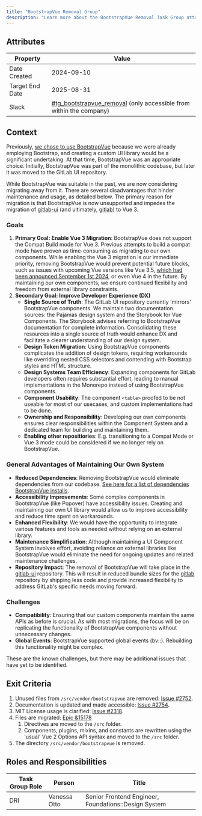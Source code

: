 ```yaml
---
title: "BootstrapVue Removal Group"
description: "Learn more about the BootstrapVue Removal Task Group attributes, goals, roles and responsibilities."
---
```


## Attributes

| Property        | Value                                                                                                                                   |
| --------------- | --------------------------------------------------------------------------------------------------------------------------------------- |
| Date Created    | 2024-09-10                                                                                                                              |
| Target End Date | 2025-08-31                                                                                                                              |
| Slack           | [#tg_bootstrapvue_removal](https://gitlab.enterprise.slack.com/archives/C07LB4P1FST) (only accessible from within the company)                  |

## Context

Previously, [we chose to use BootstrapVue](https://gitlab.com/groups/gitlab-org/frontend/-/epics/1) because we were already employing Bootstrap, and creating a custom UI library would be a significant undertaking. At that time, BootstrapVue was an appropriate choice. Initially, BootstrapVue was part of the monolithic codebase, but later it was moved to the GitLab UI repository.

While BootstrapVue was suitable in the past, we are now considering migrating away from it. There are several disadvantages that hinder maintenance and usage, as detailed below. The primary reason for migration is that BootstrapVue is now unsupported and impedes the migration of [gitlab-ui](https://gitlab.com/gitlab-org/gitlab-ui) (and ultimately, [gitlab](https://gitlab.com/gitlab-org/gitlab/)) to Vue 3.

### Goals

1. **Primary Goal: Enable Vue 3 Migration**: BootstrapVue does not support the Compat Build mode for Vue 3. Previous attempts to build a compat mode have proven as time-consuming as migrating to our own components. While enabling the Vue 3 migration is our immediate priority, removing BootstrapVue would prevent potential future blocks, such as issues with upcoming Vue versions like Vue 3.5, [which had been announced September 1st 2024](https://blog.vuejs.org/posts/vue-3-5), or even Vue 4 in the future. By maintaining our own components, we ensure continued flexibility and freedom from external library constraints.
2. **Secondary Goal: Improve Developer Experience (DX)**
   - **Single Source of Truth**: The GitLab UI repository currently 'mirrors' BootstrapVue components. We maintain two documentation sources: the Pajamas design system and the Storybook for Vue Components. The Storybook advises referring to BootstrapVue documentation for complete information. Consolidating these resources into a single source of truth would enhance DX and facilitate a clearer understanding of our design system.
   - **Design Token Migration**: Using BootstrapVue components complicates the addition of design tokens, requiring workarounds like overriding nested CSS selectors and contending with Bootstrap styles and HTML structure.
   - **Design Systems Team Efficiency**: Expanding components for GitLab developers often requires substantial effort, leading to manual implementations in the Monorepo instead of using BootstrapVue components.
   - **Component Usability**: The component `<table>` proofed to be not useable for most of our usecases, and custom implementations had to be done.
   - **Ownership and Responsibility**: Developing our own components ensures clear responsibilities within the Component System and a dedicated team for building and maintaining them.
   - **Enabling other repositiories**: E.g. transitioning to a Compat Mode or Vue 3 mode could be considered if we no longer rely on BootstrapVue.

### General Advantages of Maintaining Our Own System

- **Reduced Dependencies**: Removing BootstrapVue would eliminate dependencies from our codebase. [See here for a list of dependencies BootstrapVue installs](https://github.com/bootstrap-vue/bootstrap-vue/blob/dev/package.json).
- **Accessibility Improvements**: Some complex components in BootstrapVue (like Popover) have accessibility issues. Creating and maintaining our own UI library would allow us to improve accessibility and reduce time spent on workarounds.
- **Enhanced Flexibility**: We would have the opportunity to integrate various features and tools as needed without relying on an external library.
- **Maintenance Simplification**: Although maintaining a UI Component System involves effort, avoiding reliance on external libraries like BootstrapVue would eliminate the need for ongoing updates and related maintenance challenges.
- **Repository Impact:** The removal of BootstrapVue will take place in the [gitlab-ui](https://gitlab.com/gitlab-org/gitlab-ui) repository. This will result in reduced bundle sizes for the [gitlab](https://gitlab.com/gitlab-org/gitlab/) repository by shipping less code and provide increased flexibility to address GitLab's specific needs moving forward.

### Challenges

- **Compatibility**: Ensuring that our custom components maintain the same APIs as before is crucial. As with most migrations, the focus will be on replicating the functionality of BootstrapVue components without unnecessary changes.
- **Global Events**: BootstrapVue supported global events (bv::). Rebuilding this functionality might be complex.

These are the known challenges, but there may be additional issues that have yet to be identified.

## Exit Criteria

1. Unused files from `/src/vendor/bootstrapvue` are removed: [Issue #2752](https://gitlab.com/gitlab-org/gitlab-ui/-/issues/2752).
2. Documentation is updated and made accessible: [Issue #2754](https://gitlab.com/gitlab-org/gitlab-ui/-/issues/2754).
3. MIT License usage is clarified: [Issue #2318](https://gitlab.com/gitlab-com/legal-and-compliance/-/issues/2318).
4. Files are migrated: [Epic &15178](https://gitlab.com/groups/gitlab-org/-/epics/15178)
   1. Directives are moved to the `/src` folder.
   2. Components, plugins, mixins, and constants are rewritten using the 'usual' Vue 2 Options API syntax and moved to the `/src` folder.
5. The directory `/src/vendor/bootstrapvue` is removed.

## Roles and Responsibilities

| Task Group Role | Person                   | Title                                                        |
| --------------- | ------------------------ | ------------------------------------------------------------ |
| DRI             | Vanessa Otto             | Senior Frontend Engineer, Foundations::Design System         |
